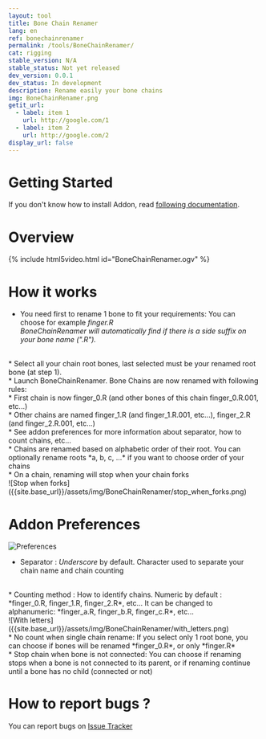 ```yaml
---
layout: tool
title: Bone Chain Renamer
lang: en
ref: bonechainrenamer
permalink: /tools/BoneChainRenamer/
cat: rigging
stable_version: N/A
stable_status: Not yet released
dev_version: 0.0.1
dev_status: In development
description: Rename easily your bone chains
img: BoneChainRenamer.png
getit_url:
  - label: item 1
    url: http://google.com/1
  - label: item 2
    url: http://google.com/2
display_url: false
---
```


# Getting Started
If you don't know how to install Addon, read [following documentation]({{site.base_url}}/AddonInstallation/).  

# Overview

{% include html5video.html id="BoneChainRenamer.ogv" %}

# How it works

* You need first to rename 1 bone to fit your requirements: You can choose for example *finger.R*  
*BoneChainRenamer will automatically find if there is a side suffix on your bone name (".R").*  
<br/>
* Select all your chain root bones, last selected must be your renamed root bone (at step 1).  
<br/>
* Launch BoneChainRenamer. Bone Chains are now renamed with following rules:  
<br/>
  * First chain is now finger_0.R (and other bones of this chain finger_0.R.001, etc...)  
<br/>
  * Other chains are named finger_1.R (and finger_1.R.001, etc...), finger_2.R (and finger_2.R.001, etc...)  
<br/>
  * See addon preferences for more information about separator, how to count chains, etc...  
<br/>
  * Chains are renamed based on alphabetic order of their root. You can optionally rename roots *a, b, c, ...* if you want to choose order of your chains  
<br/>
  * On a chain, renaming will stop when your chain forks  
<br/>
![Stop when forks]({{site.base_url}}/assets/img/BoneChainRenamer/stop_when_forks.png)
<br/>

# Addon Preferences

![Preferences]({{site.base_url}}/assets/img/BoneChainRenamer/preferences.png)

* Separator : *Underscore* by default. Character used to separate your chain name and chain counting  
<br/>
* Counting method : How to identify chains. Numeric by default : *finger_0.R, finger_1.R, finger_2.R*, etc...  
It can be changed to alphanumeric: *finger_a.R, finger_b.R, finger_c.R*, etc...  
<br/>
![With letters]({{site.base_url}}/assets/img/BoneChainRenamer/with_letters.png)  
<br/>
* No count when single chain rename: If you select only 1 root bone, you can choose if bones will be renamed *finger_0.R*, or only *finger.R*  
<br/>
* Stop chain when bone is not connected: You can choose if renaming stops when a bone is not connected to its parent, or if renaming continue until a bone has no child (connected or not)

# How to report bugs ?
You can report bugs on [Issue Tracker](https://github.com/julienduroure/BoneChainRenamer/issues/)
